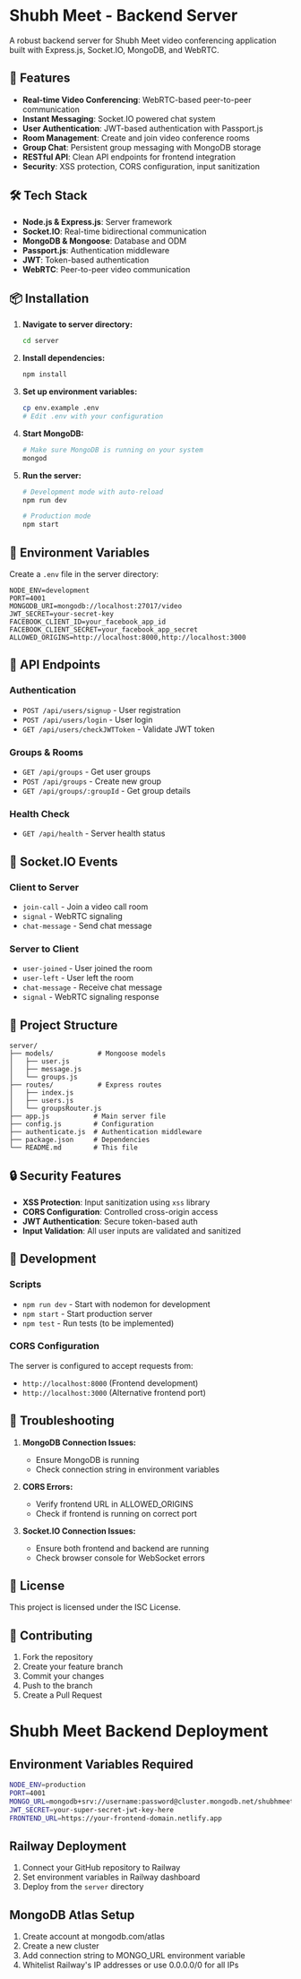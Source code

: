 # Shubh Meet - Backend Server

A robust backend server for Shubh Meet video conferencing application built with Express.js, Socket.IO, MongoDB, and WebRTC.

## 🚀 Features

- **Real-time Video Conferencing**: WebRTC-based peer-to-peer communication
- **Instant Messaging**: Socket.IO powered chat system
- **User Authentication**: JWT-based authentication with Passport.js
- **Room Management**: Create and join video conference rooms
- **Group Chat**: Persistent group messaging with MongoDB storage
- **RESTful API**: Clean API endpoints for frontend integration
- **Security**: XSS protection, CORS configuration, input sanitization

## 🛠️ Tech Stack

- **Node.js & Express.js**: Server framework
- **Socket.IO**: Real-time bidirectional communication
- **MongoDB & Mongoose**: Database and ODM
- **Passport.js**: Authentication middleware
- **JWT**: Token-based authentication
- **WebRTC**: Peer-to-peer video communication

## 📦 Installation

1. **Navigate to server directory:**
   ```bash
   cd server
   ```

2. **Install dependencies:**
   ```bash
   npm install
   ```

3. **Set up environment variables:**
   ```bash
   cp env.example .env
   # Edit .env with your configuration
   ```

4. **Start MongoDB:**
   ```bash
   # Make sure MongoDB is running on your system
   mongod
   ```

5. **Run the server:**
   ```bash
   # Development mode with auto-reload
   npm run dev
   
   # Production mode
   npm start
   ```

## 🔧 Environment Variables

Create a `.env` file in the server directory:

```env
NODE_ENV=development
PORT=4001
MONGODB_URI=mongodb://localhost:27017/video
JWT_SECRET=your-secret-key
FACEBOOK_CLIENT_ID=your_facebook_app_id
FACEBOOK_CLIENT_SECRET=your_facebook_app_secret
ALLOWED_ORIGINS=http://localhost:8000,http://localhost:3000
```

## 📡 API Endpoints

### Authentication
- `POST /api/users/signup` - User registration
- `POST /api/users/login` - User login
- `GET /api/users/checkJWTToken` - Validate JWT token

### Groups & Rooms
- `GET /api/groups` - Get user groups
- `POST /api/groups` - Create new group
- `GET /api/groups/:groupId` - Get group details

### Health Check
- `GET /api/health` - Server health status

## 🔌 Socket.IO Events

### Client to Server
- `join-call` - Join a video call room
- `signal` - WebRTC signaling
- `chat-message` - Send chat message

### Server to Client
- `user-joined` - User joined the room
- `user-left` - User left the room
- `chat-message` - Receive chat message
- `signal` - WebRTC signaling response

## 📁 Project Structure

```
server/
├── models/           # Mongoose models
│   ├── user.js
│   ├── message.js
│   └── groups.js
├── routes/           # Express routes
│   ├── index.js
│   ├── users.js
│   └── groupsRouter.js
├── app.js           # Main server file
├── config.js        # Configuration
├── authenticate.js  # Authentication middleware
├── package.json     # Dependencies
└── README.md        # This file
```

## 🔒 Security Features

- **XSS Protection**: Input sanitization using `xss` library
- **CORS Configuration**: Controlled cross-origin access
- **JWT Authentication**: Secure token-based auth
- **Input Validation**: All user inputs are validated and sanitized

## 🚧 Development

### Scripts
- `npm run dev` - Start with nodemon for development
- `npm start` - Start production server
- `npm test` - Run tests (to be implemented)

### CORS Configuration
The server is configured to accept requests from:
- `http://localhost:8000` (Frontend development)
- `http://localhost:3000` (Alternative frontend port)

## 🐛 Troubleshooting

1. **MongoDB Connection Issues:**
   - Ensure MongoDB is running
   - Check connection string in environment variables

2. **CORS Errors:**
   - Verify frontend URL in ALLOWED_ORIGINS
   - Check if frontend is running on correct port

3. **Socket.IO Connection Issues:**
   - Ensure both frontend and backend are running
   - Check browser console for WebSocket errors

## 📝 License

This project is licensed under the ISC License.

## 👥 Contributing

1. Fork the repository
2. Create your feature branch
3. Commit your changes
4. Push to the branch
5. Create a Pull Request

# Shubh Meet Backend Deployment

## Environment Variables Required

```bash
NODE_ENV=production
PORT=4001
MONGO_URL=mongodb+srv://username:password@cluster.mongodb.net/shubhmeet
JWT_SECRET=your-super-secret-jwt-key-here
FRONTEND_URL=https://your-frontend-domain.netlify.app
```

## Railway Deployment

1. Connect your GitHub repository to Railway
2. Set environment variables in Railway dashboard
3. Deploy from the `server` directory

## MongoDB Atlas Setup

1. Create account at mongodb.com/atlas
2. Create a new cluster
3. Add connection string to MONGO_URL environment variable
4. Whitelist Railway's IP addresses or use 0.0.0.0/0 for all IPs 